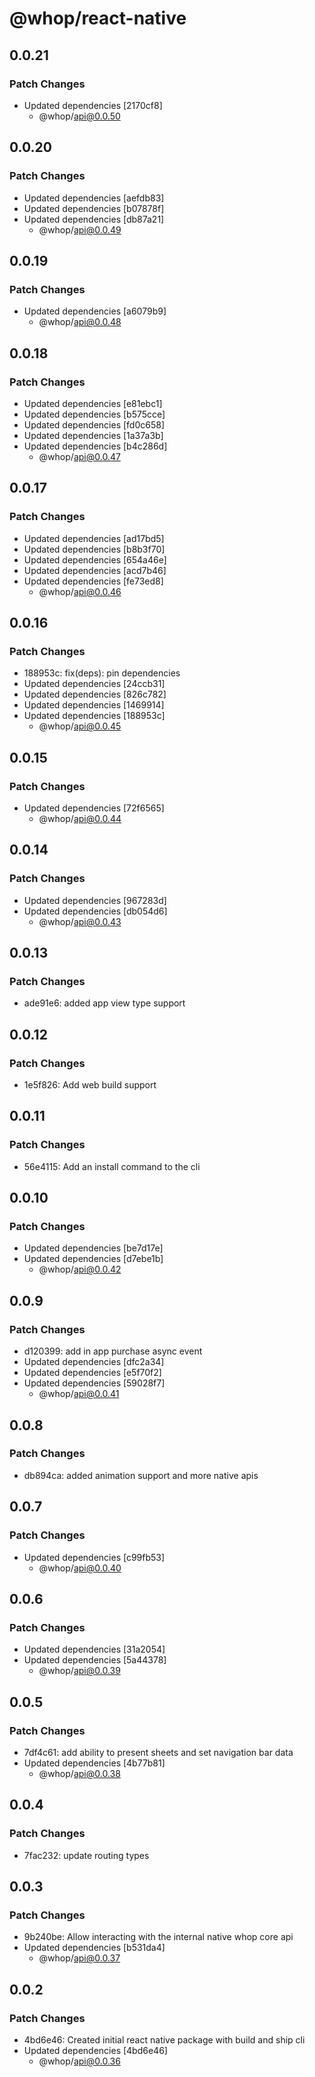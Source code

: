 # @whop/react-native

## 0.0.21

### Patch Changes

- Updated dependencies [2170cf8]
  - @whop/api@0.0.50

## 0.0.20

### Patch Changes

- Updated dependencies [aefdb83]
- Updated dependencies [b07878f]
- Updated dependencies [db87a21]
  - @whop/api@0.0.49

## 0.0.19

### Patch Changes

- Updated dependencies [a6079b9]
  - @whop/api@0.0.48

## 0.0.18

### Patch Changes

- Updated dependencies [e81ebc1]
- Updated dependencies [b575cce]
- Updated dependencies [fd0c658]
- Updated dependencies [1a37a3b]
- Updated dependencies [b4c286d]
  - @whop/api@0.0.47

## 0.0.17

### Patch Changes

- Updated dependencies [ad17bd5]
- Updated dependencies [b8b3f70]
- Updated dependencies [654a46e]
- Updated dependencies [acd7b46]
- Updated dependencies [fe73ed8]
  - @whop/api@0.0.46

## 0.0.16

### Patch Changes

- 188953c: fix(deps): pin dependencies
- Updated dependencies [24ccb31]
- Updated dependencies [826c782]
- Updated dependencies [1469914]
- Updated dependencies [188953c]
  - @whop/api@0.0.45

## 0.0.15

### Patch Changes

- Updated dependencies [72f6565]
  - @whop/api@0.0.44

## 0.0.14

### Patch Changes

- Updated dependencies [967283d]
- Updated dependencies [db054d6]
  - @whop/api@0.0.43

## 0.0.13

### Patch Changes

- ade91e6: added app view type support

## 0.0.12

### Patch Changes

- 1e5f826: Add web build support

## 0.0.11

### Patch Changes

- 56e4115: Add an install command to the cli

## 0.0.10

### Patch Changes

- Updated dependencies [be7d17e]
- Updated dependencies [d7ebe1b]
  - @whop/api@0.0.42

## 0.0.9

### Patch Changes

- d120399: add in app purchase async event
- Updated dependencies [dfc2a34]
- Updated dependencies [e5f70f2]
- Updated dependencies [59028f7]
  - @whop/api@0.0.41

## 0.0.8

### Patch Changes

- db894ca: added animation support and more native apis

## 0.0.7

### Patch Changes

- Updated dependencies [c99fb53]
  - @whop/api@0.0.40

## 0.0.6

### Patch Changes

- Updated dependencies [31a2054]
- Updated dependencies [5a44378]
  - @whop/api@0.0.39

## 0.0.5

### Patch Changes

- 7df4c61: add ability to present sheets and set navigation bar data
- Updated dependencies [4b77b81]
  - @whop/api@0.0.38

## 0.0.4

### Patch Changes

- 7fac232: update routing types

## 0.0.3

### Patch Changes

- 9b240be: Allow interacting with the internal native whop core api
- Updated dependencies [b531da4]
  - @whop/api@0.0.37

## 0.0.2

### Patch Changes

- 4bd6e46: Created initial react native package with build and ship cli
- Updated dependencies [4bd6e46]
  - @whop/api@0.0.36
